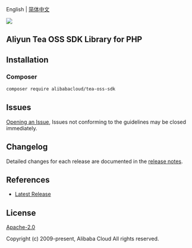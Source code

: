 English | [简体中文](README-CN.md)

![](https://aliyunsdk-pages.alicdn.com/icons/AlibabaCloud.svg)

## Aliyun Tea OSS SDK Library for PHP

## Installation

### Composer

```bash
composer require alibabacloud/tea-oss-sdk
```

## Issues

[Opening an Issue](https://github.com/aliyun/alibabacloud-oss-sdk/issues/new), Issues not conforming to the guidelines may be closed immediately.

## Changelog

Detailed changes for each release are documented in the [release notes](./ChangeLog.txt).

## References

* [Latest Release](https://github.com/aliyun/alibabacloud-oss-sdk)

## License

[Apache-2.0](http://www.apache.org/licenses/LICENSE-2.0)

Copyright (c) 2009-present, Alibaba Cloud All rights reserved.
